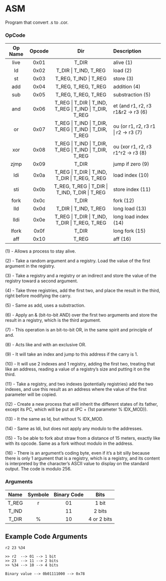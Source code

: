 # ASM
Program that convert .s to .cor.

### OpCode

| Op Name | Opcode  | Dir | Description |
|:-------:|:-------:|:---:|:----------- |
| live | 0x01 | T_DIR | alive (1) |
| ld | 0x02 | T_DIR \| T_IND, T_REG | load (2) |
| st | 0x03 | T_REG, T_IND \| T_REG | store (3) |
| add | 0x04 | T_REG, T_REG, T_REG | addition (4) |
| sub | 0x05 | T_REG, T_REG, T_REG | substraction (5) |
| and | 0x06 | T_REG \| T_DIR \| T_IND, T_REG \| T_IND \| T_DIR, T_REG | et (and  r1, r2, r3   r1&r2 -> r3 (6) |
| or | 0x07 | T_REG \| T_IND \| T_DIR, T_REG \| T_IND \| T_DIR, T_REG | ou  (or   r1, r2, r3   r1 \| r2 -> r3 (7) |
| xor | 0x08 | T_REG \| T_IND \| T_DIR, T_REG \| T_IND \| T_DIR, T_REG | ou (xor  r1, r2, r3   r1^r2 -> r3 (8) |
| zjmp | 0x09 | T_DIR | jump if zero (9) |
| ldi | 0x0a | T_REG \| T_DIR \| T_IND, T_DIR \| T_REG, T_REG | load index (10) |
| sti | 0x0b | T_REG, T_REG \| T_DIR \| T_IND, T_DIR \| T_REG | store index (11) |
| fork | 0x0c | T_DIR | fork (12) |
| lld | 0x0d | T_DIR \| T_IND, T_REG | long load (13) |
| lldi | 0x0e | T_REG \| T_DIR \| T_IND, T_DIR \| T_REG, T_REG | long load index (14) |
| lfork | 0x0f | T_DIR | long fork (15) |
| aff | 0x10 | T_REG | aff (16) |

(1) - Allows a process to stay alive.

(2) - Take a random argument and a registry. Load the value of the first argument in the registry.

(3) - Take a registry and a registry or an indirect and store the value of the registry toward a second argument.

(4) - Take three registries, add the first two, and place the result in the third, right before modifying the carry.

(5) - Same as add, uses a substraction.

(6) - Apply an & (bit-to-bit AND) over the first two arguments and store the result in a registry, which is the third argument.

(7) - This operation is an bit-to-bit OR, in the same spirit and principle of and.

(8) - Acts like and with an exclusive OR.

(9) - It will take an index and jump to this address if the carry is 1.

(10) - It will use 2 indexes and 1 registry, adding the first two, treating that like an address, reading a value of a registry’s size and putting it on the third.

(11) - Take a registry, and two indexes (potentially registries) add the two indexes, and use this result as an address where the value of the first parameter will be copied.

(12) - Create a new process that will inherit the different states of its father, except its PC, which will be put at (PC + (1st parameter % IDX_MOD)).

(13) - It the same as ld, but without % IDX_MOD.

(14) - Same as ldi, but does not apply any modulo to the addresses.

(15) - To be able to fork abut straw from a distance of 15 meters, exactly like with its opcode. Same as a fork without modulo in the address.

(16) - There is an argument’s coding byte, even if it’s a bit silly because there is only 1 argument that is a registry, which is a registry, and its content is interpreted by the character’s ASCII value to display on the standard output. The code is modulo 256.

### Arguments
| Name | Symbole | Binary Code | Bits |
|:----:|:-------:|:-----------:|:--------:|
|T_REG | r       | 01          | 1 bit  |
|T_IND |         | 11          | 2 bits |
|T_DIR | %       | 10          | 4 or 2 bits |

## Example Code Arguments
```
r2 23 %34

>> r2  --> 01 --> 1 bit
>> 23  --> 11 --> 2 bits
>> %34 --> 10 --> 4 bits

Binary value --> 0b01111000 --> 0x78
```

